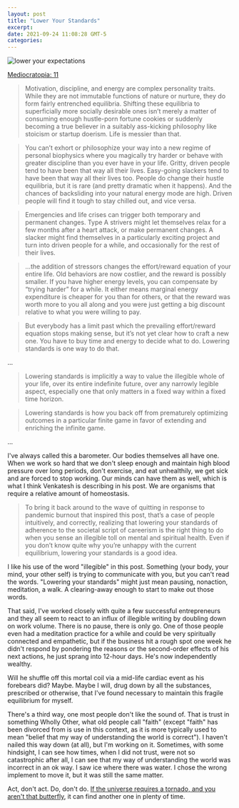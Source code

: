 ```yaml
---
layout: post
title: "Lower Your Standards"
excerpt: 
date: 2021-09-24 11:08:28 GMT-5
categories: 
---
```


![lower your expectations](https://media0.giphy.com/media/9gvXLeszhMfra/giphy.gif?cid=ba572133z09ymk7cbakhr8a2ofb3l7ilt2twtvg7q7cy8is8&rid=giphy.gif&ct=g)

[Mediocratopia: 11](https://www.ribbonfarm.com/2021/09/20/mediocratopia-11/)

> Motivation, discipline, and energy are complex personality traits. While they are not immutable functions of nature or nurture, they do form fairly entrenched equilibria. Shifting these equilibria to superficially more socially desirable ones isn’t merely a matter of consuming enough hustle-porn fortune cookies or suddenly becoming a true believer in a suitably ass-kicking philosophy like stoicism or startup doerism. Life is messier than that.

> You can’t exhort or philosophize your way into a new regime of personal biophysics where you magically try harder or behave with greater discipline than you ever have in your life. Gritty, driven people tend to have been that way all their lives. Easy-going slackers tend to have been that way all their lives too. People do change their hustle equilibria, but it is rare (and pretty dramatic when it happens). And the chances of backsliding into your natural energy mode are high. Driven people will find it tough to stay chilled out, and vice versa.

> Emergencies and life crises can trigger both temporary and permanent changes. Type A strivers might let themselves relax for a few months after a heart attack, or make permanent changes. A slacker might find themselves in a particularly exciting project and turn into driven people for a while, and occasionally for the rest of their lives.

> ...the addition of stressors changes the effort/reward equation of your entire life. Old behaviors are now costlier, and the reward is possibly smaller. If you have higher energy levels, you can compensate by “trying harder” for a while. It either means marginal energy expenditure is cheaper for you than for others, or that the reward was worth more to you all along and you were just getting a big discount relative to what you were willing to pay.

> But everybody has a limit past which the prevailing effort/reward equation stops making sense, but it’s not yet clear how to craft a new one. You have to buy time and energy to decide what to do. Lowering standards is one way to do that.

...

> Lowering standards is implicitly a way to value the illegible whole of your life, over its entire indefinite future, over any narrowly legible aspect, especially one that only matters in a fixed way within a fixed time horizon.

> Lowering standards is how you back off from prematurely optimizing outcomes in a particular finite game in favor of extending and enriching the infinite game.

...

I've always called this a barometer. Our bodies themselves all have one. When we work so hard that we don't sleep enough and maintain high blood pressure over long periods, don't exercise, and eat unhealthily, we get sick and are forced to stop working. Our minds can have them as well, which is what I think Venkatesh is describing in his post. We are organisms that require a relative amount of homeostasis.

> To bring it back around to the wave of quitting in response to pandemic burnout that inspired this post, that’s a case of people intuitively, and correctly, realizing that lowering your standards of adherence to the societal script of careerism is the right thing to do when you sense an illegible toll on mental and spiritual health. Even if you don’t know quite why you’re unhappy with the current equilibrium, lowering your standards is a good idea.

I like his use of the word "illegible" in this post. Something (your body, your mind, your other self) is trying to communicate with you, but you can't read the words. "Lowering your standards" might just mean pausing, nonaction, meditation, a walk. A clearing-away enough to start to make out those words.

That said, I've worked closely with quite a few successful entrepreneurs and they all seem to react to an influx of illegible writing by doubling down on work volume. There is no pause, there is only go. One of those people even had a meditation practice for a while and could be very spiritually connected and empathetic, but if the business hit a rough spot one week he didn't respond by pondering the reasons or the second-order effects of his next actions, he just sprang into 12-hour days. He's now independently wealthy.

Will he shuffle off this mortal coil via a mid-life cardiac event as his forebears did? Maybe. Maybe I will, drug down by all the substances, prescribed or otherwise, that I've found necessary to maintain this fragile equilibrium for myself.

There's a third way, one most people don't like the sound of. That is trust in something Wholly Other, what old people call "faith" (except "faith" has been divorced from is use in this context, as it is more typically used to mean "belief that my way of understanding the world is correct"). I haven't nailed this way down (at all), but I'm working on it. Sometimes, with some hindsight, I can see how times, when I did not trust, were not so catastrophic after all, I can see that my way of understanding the world was incorrect in an ok way. I saw ice where there was water. I chose the wrong implement to move it, but it was still the same matter.

Act, don't act. Do, don't do. [If the universe requires a tornado, and you aren't that butterfly](https://en.wikipedia.org/wiki/Butterfly_effect), it can find another one in plenty of time.